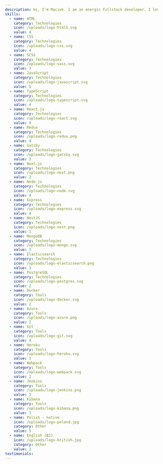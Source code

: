 ```yaml
---
description: Hi, I'm Maciek. I am an energic Fullstack developer. I love a challenges that makes me grow very quickly. I like to set high expectations for myself. I am interested in cryptocurrencies, blockchain, WEB 3.0 and IOT.
skills:
  - name: HTML
    category: Technologies
    icon: /uploads/logo-html5.svg
    value: 4
  - name: CSS
    category: Technologies
    icon: /uploads/logo-css.svg
    value: 4
  - name: SCSS
    category: Technologies
    icon: /uploads/logo-sass.svg
    value: 3
  - name: JavaScript
    category: Technologies
    icon: /uploads/logo-javascript.svg
    value: 5
  - name: TypeScript
    category: Technologies
    icon: /uploads/logo-typescript.svg
    value: 4
  - name: React.js
    category: Technologies
    icon: /uploads/logo-react.svg
    value: 4
  - name: Redux
    category: Technologies
    icon: /uploads/logo-redux.png
    value: 4
  - name: Gatsby
    category: Technologies
    icon: /uploads/logo-gatsby.svg
    value: 2
  - name: Next.js
    category: Technologies
    icon: /uploads/logo-next.png
    value: 2
  - name: Node.js
    category: Technologies
    icon: /uploads/logo-node.svg
    value: 4
  - name: Express
    category: Technologies
    icon: /uploads/logo-express.svg
    value: 4
  - name: NestJS
    category: Technologies
    icon: /uploads/logo-nest.png
    value: 1
  - name: MongoDB
    category: Technologies
    icon: /uploads/logo-mongo.svg
    value: 3
  - name: Elasticsearch
    category: Technologies
    icon: /uploads/logo-elasticsearch.png
    value: 3
  - name: PostgreSQL
    category: Technologies
    icon: /uploads/logo-postgres.svg
    value: 2
  - name: Docker
    category: Tools
    icon: /uploads/logo-docker.svg
    value: 2
  - name: Azure
    category: Tools
    icon: /uploads/logo-azure.png
    value: 2
  - name: Git
    category: Tools
    icon: /uploads/logo-git.svg
    value: 4
  - name: Heroku
    category: Tools
    icon: /uploads/logo-heroku.svg
    value: 3
  - name: Webpack
    category: Tools
    icon: /uploads/logo-webpack.svg
    value: 2
  - name: Jenkins
    category: Tools
    icon: /uploads/logo-jenkins.png
    value: 3
  - name: Kibana
    category: Tools
    icon: /uploads/logo-kibana.png
    value: 3
  - name: Polish - native
    icon: /uploads/logo-poland.jpg
    category: Other
    value: 5
  - name: English (B2)
    icon: /uploads/logo-british.jpg
    category: Other
    value: 3
testimonials:
---
```


